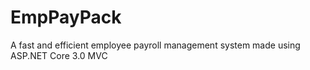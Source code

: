 # EmpPayPack
A fast and efficient employee payroll management system made using ASP.NET Core 3.0 MVC

